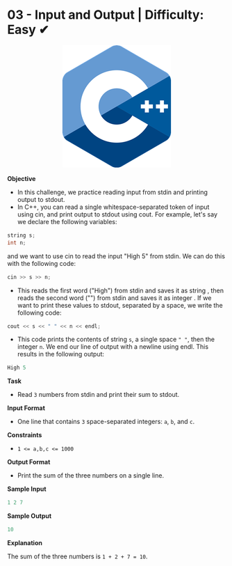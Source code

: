 # 03 - Input and Output | Difficulty: Easy ✔

<div align="center">
  <img src="/img/C++mini.png">
</div>

**Objective**

- In this challenge, we practice reading input from stdin and printing output to stdout.
- In C++, you can read a single whitespace-separated token of input using cin, and print output to stdout using cout. For example, let's say we declare the following variables:

```C++
string s;
int n;
```

and we want to use cin to read the input "High 5" from stdin. We can do this with the following code:

```C++
cin >> s >> n;
```

- This reads the first word ("High") from stdin and saves it as string , then reads the second word ("") from stdin and saves it as integer . If we want to print these values to stdout, separated by a space, we write the following code:

```C++
cout << s << " " << n << endl;
```

- This code prints the contents of string `s`, a single space `" "`, then the integer `n`. We end our line of output with a newline using endl. This results in the following output:

```C++
High 5
```

**Task**

- Read `3` numbers from stdin and print their sum to stdout.

**Input Format**

- One line that contains `3` space-separated integers: `a`, `b`, and `c`.

**Constraints**

- `1 <= a,b,c <= 1000`

**Output Format**

- Print the sum of the three numbers on a single line.

**Sample Input**

```C++
1 2 7
```

**Sample Output**

```C++
10
```

**Explanation**

The sum of the three numbers is `1 + 2 + 7 = 10`.
